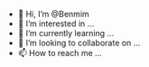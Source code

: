- 👋 Hi, I’m @Benmim
- 👀 I’m interested in ...
- 🌱 I’m currently learning ...
- 💞️ I’m looking to collaborate on ...
- 📫 How to reach me ...

<!---
Benmim/Benmim is a ✨ special ✨ repository because its `README.md` (this file) appears on your GitHub profile.
You can click the Preview link to take a look at your changes.
--->
